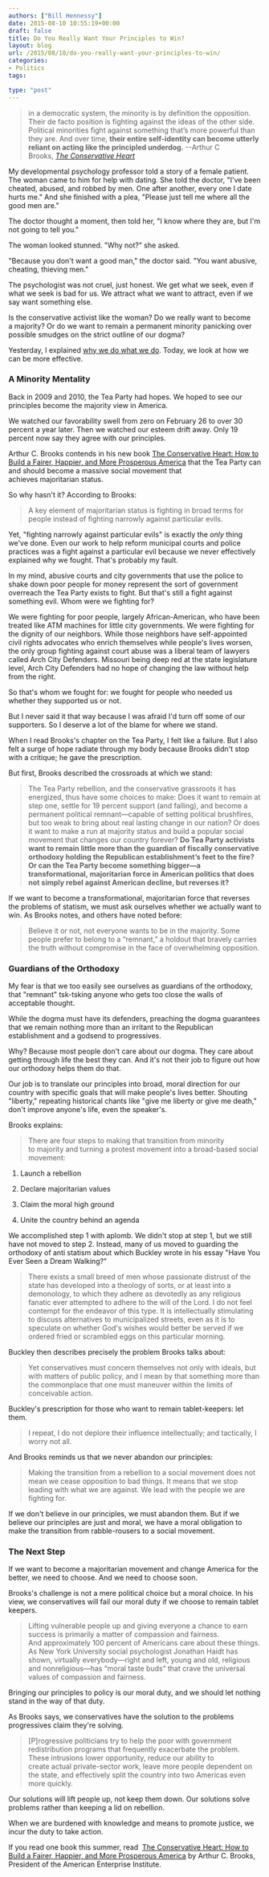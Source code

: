 ```yaml
---
authors: ["Bill Hennessy"]
date: 2015-08-10 10:55:19+00:00
draft: false
title: Do You Really Want Your Principles to Win?
layout: blog
url: /2015/08/10/do-you-really-want-your-principles-to-win/
categories:
- Politics
tags:

type: "post"
---
```


> in a democratic system, the minority is by definition the opposition. Their de facto position is fighting against the ideas of the other side. Political minorities fight against something that’s more powerful than they are. And over time, **their entire self-identity can become utterly reliant on acting like the principled underdog.** --Arthur C Brooks, _[The Conservative Heart](https://amzn.to/1WaCsWc)_



My developmental psychology professor told a story of a female patient. The woman came to him for help with dating. She told the doctor, "I've been cheated, abused, and robbed by men. One after another, every one I date hurts me." And she finished with a plea, "Please just tell me where all the good men are."

The doctor thought a moment, then told her, "I know where they are, but I'm not going to tell you."

The woman looked stunned. "Why not?" she asked.

"Because you don't want a good man," the doctor said. "You want abusive, cheating, thieving men."

The psychologist was not cruel, just honest. We get what we seek, even if what we seek is bad for us. We attract what we want to attract, even if we say want something else.

Is the conservative activist like the woman? Do we really want to become a majority? Or do we want to remain a permanent minority panicking over possible smudges on the strict outline of our dogma?

Yesterday, I explained [why we do what we do](https://hennessysview.com/2015/08/09/why-bother/). Today, we look at how we can be more effective.



### A Minority Mentality



Back in 2009 and 2010, the Tea Party had hopes. We hoped to see our principles become the majority view in America.

We watched our favorability swell from zero on February 26 to over 30 percent a year later. Then we watched our esteem drift away. Only 19 percent now say they agree with our principles.

Arthur C. Brooks contends in his new book [The Conservative Heart: How to Build a Fairer, Happier, and More Prosperous America](https://amzn.to/1WaCsWc) that the Tea Party can and should become a massive social movement that achieves majoritarian status.

So why hasn't it? According to Brooks:



> A key element of majoritarian status is fighting in broad terms for people instead of fighting narrowly against particular evils.



Yet, "fighting narrowly against particular evils" is exactly the _only_ thing we've done. Even our work to help reform municipal courts and police practices was a fight against a particular evil because we never effectively explained why we fought. That's probably my fault.

In my mind, abusive courts and city governments that use the police to shake down poor people for money represent the sort of government overreach the Tea Party exists to fight. But that's still a fight against something evil. Whom were we fighting for?

We were fighting for poor people, largely African-American, who have been treated like ATM machines for little city governments. We were fighting for the dignity of our neighbors. While those neighbors have self-appointed civil rights advocates who enrich themselves while people's lives worsen, the only group fighting against court abuse was a liberal team of lawyers called Arch City Defenders. Missouri being deep red at the state legislature level, Arch City Defenders had no hope of changing the law without help from the right.

So that's whom we fought for: we fought for people who needed us whether they supported us or not.

But I never said it that way because I was afraid I'd turn off some of our supporters. So I deserve a lot of the blame for where we stand.

When I read Brooks's chapter on the Tea Party, I felt like a failure. But I also felt a surge of hope radiate through my body because Brooks didn't stop with a critique; he gave the prescription.

But first, Brooks described the crossroads at which we stand:



> The Tea Party rebellion, and the conservative grassroots it has energized, thus have some choices to make: Does it want to remain at step one, settle for 19 percent support (and falling), and become a permanent political remnant—capable of setting political brushfires, but too weak to bring about real lasting change in our nation? Or does it want to make a run at majority status and build a popular social movement that changes our country forever? **Do Tea Party activists want to remain little more than the guardian of fiscally conservative orthodoxy holding the Republican establishment’s feet to the fire? Or can the Tea Party become something bigger—a transformational, majoritarian force in American politics that does not simply rebel against American decline, but reverses it?**



If we want to become a transformational, majoritarian force that reverses the problems of statism, we must ask ourselves whether we actually want to win. As Brooks notes, and others have noted before:



> Believe it or not, not everyone wants to be in the majority. Some people prefer to belong to a “remnant,” a holdout that bravely carries the truth without compromise in the face of overwhelming opposition.





### Guardians of the Orthodoxy



My fear is that we too easily see ourselves as guardians of the orthodoxy, that "remnant" tsk-tsking anyone who gets too close the walls of acceptable thought.

While the dogma must have its defenders, preaching the dogma guarantees that we remain nothing more than an irritant to the Republican establishment and a godsend to progressives.

Why? Because most people don't care about our dogma. They care about getting through life the best they can. And it's not their job to figure out how our orthodoxy helps them do that.

Our job is to translate our principles into broad, moral direction for our country with specific goals that will make people's lives better. Shouting "liberty," repeating historical chants like "give me liberty or give me death," don't improve anyone's life, even the speaker's.

Brooks explains:



> There are four steps to making that transition from minority to majority and turning a protest movement into a broad-based social movement:

1. Launch a rebellion

2. Declare majoritarian values

3. Claim the moral high ground

4. Unite the country behind an agenda



We accomplished step 1 with aplomb. We didn't stop at step 1, but we still have not moved to step 2. Instead, many of us moved to guarding the orthodoxy of anti statism about which Buckley wrote in his essay "Have You Ever Seen a Dream Walking?"



> There exists a small breed of men whose passionate distrust of the state has developed into a theology of sorts, or at least into a demonology, to which they adhere as devotedly as any religious fanatic ever attempted to adhere to the will of the Lord. I do not feel contempt for the endeavor of this type. It is intellectually stimulating to discuss alternatives to municipalized streets, even as it is to speculate on whether God's wishes would better be served if we ordered fried or scrambled eggs on this particular morning.



Buckley then describes precisely the problem Brooks talks about:



> Yet conservatives must concern themselves not only with ideals, but with matters of public policy, and I mean by that something more than the commonplace that one must maneuver within the limits of conceivable action.



Buckley's prescription for those who want to remain tablet-keepers: let them.



> I repeat, I do not deplore their influence intellectually; and tactically, I worry not all.



And Brooks reminds us that we never abandon our principles:



> Making the transition from a rebellion to a social movement does not mean we cease opposition to bad things. It means that we stop leading with what we are against. We lead with the people we are fighting for.



If we don't believe in our principles, we must abandon them. But if we believe our principles are just and moral, we have a moral obligation to make the transition from rabble-rousers to a social movement.



### The Next Step



If we want to become a majoritarian movement and change America for the better, we need to choose. And we need to choose soon.

Brooks's challenge is not a mere political choice but a moral choice. In his view, we conservatives will fail our moral duty if we choose to remain tablet keepers.



> Lifting vulnerable people up and giving everyone a chance to earn success is primarily a matter of compassion and fairness. And approximately 100 percent of Americans care about these things. As New York University social psychologist Jonathan Haidt has shown, virtually everybody—right and left, young and old, religious and nonreligious—has “moral taste buds” that crave the universal values of compassion and fairness.



Bringing our principles to policy is our moral duty, and we should let nothing stand in the way of that duty.

As Brooks says, we conservatives have the solution to the problems progressives claim they're solving.



> [P]rogressive politicians try to help the poor with government redistribution programs that frequently exacerbate the problem. These intrusions lower opportunity, reduce our ability to create actual private-sector work, leave more people dependent on the state, and effectively split the country into two Americas even more quickly.



Our solutions will lift people up, not keep them down. Our solutions solve problems rather than keeping a lid on rebellion.

When we are burdened with knowledge and means to promote justice, we incur the duty to take action.

If you read one book this summer, read  [The Conservative Heart: How to Build a Fairer, Happier, and More Prosperous America](https://amzn.to/1WaCsWc) by Arthur C. Brooks, President of the American Enterprise Institute.
